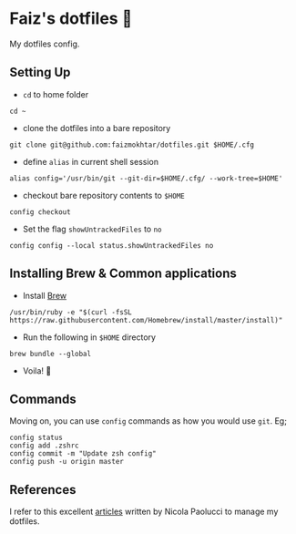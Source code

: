 # Faiz's dotfiles 📝

My dotfiles config.

## Setting Up

- `cd` to home folder
```
cd ~
```
- clone the dotfiles into a bare repository
```
git clone git@github.com:faizmokhtar/dotfiles.git $HOME/.cfg
```
- define `alias` in current shell session
```
alias config='/usr/bin/git --git-dir=$HOME/.cfg/ --work-tree=$HOME'
```
- checkout bare repository contents to `$HOME`
```
config checkout
```
- Set the flag `showUntrackedFiles` to `no`
```
config config --local status.showUntrackedFiles no
```

## Installing Brew & Common applications

- Install [Brew][2]
```
/usr/bin/ruby -e "$(curl -fsSL https://raw.githubusercontent.com/Homebrew/install/master/install)"
```
- Run the following in `$HOME` directory
```
brew bundle --global
```
- Voila! 🎉

## Commands

Moving on, you can use `config` commands as how you would use `git`. Eg;

```
config status
config add .zshrc
config commit -m "Update zsh config"
config push -u origin master
```

## References

I refer to this excellent [articles][1] written by Nicola Paolucci to manage my dotfiles.

[1]:https://developer.atlassian.com/blog/2016/02/best-way-to-store-dotfiles-git-bare-repo/
[2]:http://brew.sh/
